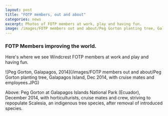 ```yaml
---
layout: post
title: "FOTP members, out and about"
categories: news
excerpt: Photos of FOTP members at work, play and having fun.
image: /images/FOTP members out and about/Peg Gorton planting tree, Galapagos Island, Dec 2014, with cruise mates and employees.JPG
---
```


### FOTP Members improving the world.

Here's where we see Windcrest FOTP members at work and play and having fun.

![Peg Gorton, Galapagos, 2014](/images/FOTP members out and about/Peg Gorton planting tree, Galapagos Island, Dec 2014, with cruise mates and employees.JPG)

Above: Peg Gorton at Galapagos Islands National Park (Ecuador), December 2014, with horticulturists, cruise mates and crew, striving to repopulate Scalesia, an indigenous tree species, after removal of introduced species.